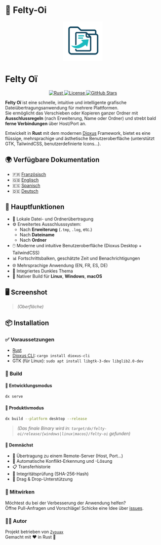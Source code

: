 # 🌟 Felty-Oi

<p align="center">
  <img src="assets/header_256.png" alt="Felty-Oi Logo" width="128" height="128">
</p>

# Felty Oï

<p align="center">
  <a href="https://www.rust-lang.org/" title="Entwickelt mit Rust">
    <img src="https://img.shields.io/badge/Rust-1-blue?logo=rust&logoColor=white" alt="Rust">
  </a>
  <a href="https://github.com/Aqui-oi/Felty-oi/blob/main/LICENSE" title="MPL-2.0 Lizenz">
    <img src="https://img.shields.io/badge/License-MPL--2.0-blue?style=flat-square" alt="License">
  </a>
  <a href="https://github.com/Aqui-oi/Felty-oi/stargazers" title="Sterne anzeigen">
    <img src="https://img.shields.io/github/stars/Aqui-oi/Felty-oi?style=flat-square" alt="GitHub Stars">
  </a>
</p>

**Felty Oï** ist eine schnelle, intuitive und intelligente grafische Dateiübertragungsanwendung für mehrere Plattformen.  
Sie ermöglicht das Verschieben oder Kopieren ganzer Ordner mit **Ausschlussregeln** (nach Erweiterung, Name oder Ordner) und strebt bald **ferne Verbindungen** über Host/Port an.

Entwickelt in **Rust** mit dem modernen [Dioxus](https://dioxuslabs.com) Framework, bietet es eine flüssige, mehrsprachige und ästhetische Benutzeroberfläche (unterstützt GTK, TailwindCSS, benutzerdefinierte Icons...).

## 🌍 Verfügbare Dokumentation

- 🇫🇷 [Französisch](/README.md)
- 🇬🇧 [Englisch](/docs/en.md)
- 🇪🇸 [Spanisch](/docs/es.md)
- 🇩🇪 [Deutsch](/docs/de.md)

## 🚀 Hauptfunktionen

- 🔄 Lokale Datei- und Ordnerübertragung
- ⚙️ Erweitertes Ausschlusssystem:
  - Nach **Erweiterung** (`.tmp`, `.log`, etc.)
  - Nach **Dateiname**
  - Nach **Ordner**
- 🖱️ Moderne und intuitive Benutzeroberfläche (Dioxus Desktop + TailwindCSS)
- 📊 Fortschrittsbalken, geschätzte Zeit und Benachrichtigungen
- 🌐 Mehrsprachige Anwendung (EN, FR, ES, DE)
- 🌙 Integriertes Dunkles Thema
- 💾 Nativer Build für **Linux**, **Windows**, **macOS**

## 🖥️ Screenshot

> *(Oberfläche)*

## 📦 Installation

### ✅ Voraussetzungen

- [Rust](https://rust-lang.org)
- [Dioxus CLI](https://github.com/DioxusLabs/cli): `cargo install dioxus-cli`
- GTK (für Linux): `sudo apt install libgtk-3-dev libglib2.0-dev`

### 🔧 Build

#### 🔹 Entwicklungsmodus

```bash
dx serve
```

#### 🔹 Produktivmodus

```bash
dx build --platform desktop --release
```

> *(Das finale Binary wird in: `target/dx/felty-oi/release/{windows|linux|macos}/felty-oi` gefunden)*

#### 🧠 Demnächst
- 📡 Übertragung zu einem Remote-Server (Host, Port…)
- 🧩 Automatische Konflikt-Erkennung und -Lösung
- 📋 Transferhistorie
- 🔐 Integritätsprüfung (SHA-256-Hash)
- 📁 Drag & Drop-Unterstützung

### 📝 Mitwirken
Möchtest du bei der Verbesserung der Anwendung helfen?  
Öffne Pull-Anfragen und Vorschläge! Schicke eine Idee über [issues](https://github.com/Aqui-oi/Felty-oi/issues/1).

### 🧑‍💻 Autor
Projekt betrieben von [`Zyouax`](https://github.com/zyouax)  
Gemacht mit ❤️ in Rust 🦀